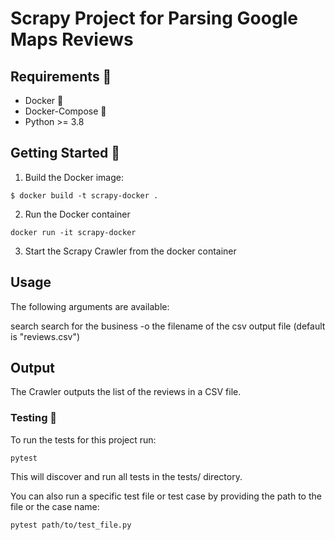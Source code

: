 # Scrapy Project for Parsing Google Maps Reviews


## Requirements  📌

- Docker 🐳
- Docker-Compose 🐳
- Python >= 3.8


## Getting Started 🚀

1. Build the Docker image:
```
$ docker build -t scrapy-docker .
```
2. Run the Docker container
```
docker run -it scrapy-docker
```
3. Start the Scrapy Crawler from the docker container


## Usage

The following arguments are available:

search      search for the business 
-o      the filename of the csv output file (default is "reviews.csv")

## Output

The Crawler outputs the list of the reviews in a CSV file.


### Testing  🚨
To run the tests for this project run:
```
pytest
```

This will discover and run all tests in the tests/ directory.

You can also run a specific test file or test case by providing the path to the file or the case name:

```
pytest path/to/test_file.py
```